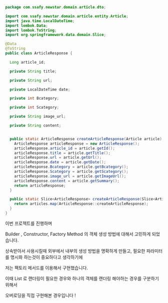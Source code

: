 ```java
package com.ssafy.newstar.domain.article.dto;

import com.ssafy.newstar.domain.article.entity.Article;
import java.time.LocalDateTime;
import lombok.Data;
import lombok.ToString;
import org.springframework.data.domain.Slice;

@Data
@ToString
public class ArticleResponse {

  Long article_id;

  private String title;

  private String url;

  private LocalDateTime date;

  private int Bcategory;

  private int Scategory;

  private String image_url;

  private String content;


  public static ArticleResponse createArticleResponse(Article article) {
    ArticleResponse articleResponse = new ArticleResponse();
    articleResponse.article_id = article.getId();
    articleResponse.title = article.getTitle();
    articleResponse.url = article.getUrl();
    articleResponse.date = article.getDate();
    articleResponse.Bcategory = article.getBcategory();
    articleResponse.Scategory = article.getScategory();
    articleResponse.image_url = article.getImageUrl();
    articleResponse.content = article.getSummary();
    return articleResponse;
  }

  public static Slice<ArticleResponse> createArticleResponse(Slice<Article> articles) {
    return articles.map(ArticleResponse::createArticleResponse);
  }
}
```

이번 프로젝트를 진행하며

Builder , Constructor, Factory Method 의 객체 생성 방법에 대해서 고민하게 되었습니다.

상속받아서 사용시킬때 외부에서 내부의 생성 방법을 명확하게 만들고, 필요한 파라미터를 명시화 하는것이 중요하다고 생각하기에

저는 팩토리 메서드를 이용해서 구현했습니다.

이때 List 로 랜더링이 필요한 경우와 하나의 객체를 랜더링 해야하는 경우를 구분하기 위해서

오버로딩을 직접 구현해본 경우입니다 !
